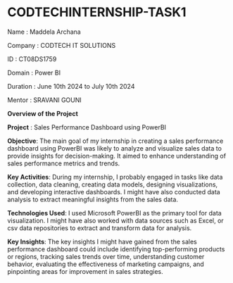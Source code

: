 # CODTECHINTERNSHIP-TASK1

Name : Maddela Archana

Company : CODTECH IT SOLUTIONS

ID : CT08DS1759

Domain : Power BI

Duration : June 10th 2024 to July 10th 2024

Mentor : SRAVANI GOUNI

**Overview of the Project**

**Project** : Sales Performance Dashboard using PowerBI

**Objective**:
The main goal of my internship in creating a sales performance dashboard using PowerBI 
was likely to analyze and visualize sales data to provide insights for decision-making. 
It aimed to enhance understanding of sales performance metrics and trends.

**Key Activities**:
During my internship, I probably engaged in tasks like data collection, data cleaning, 
creating data models, designing visualizations, and developing interactive dashboards. 
I might have also conducted data analysis to extract meaningful insights from the sales data.

**Technologies Used**:
I used Microsoft PowerBI as the primary tool for data visualization. 
I might have also worked with data sources such as Excel, or csv data repositories to extract and transform data for analysis.

**Key Insights**:
The key insights I might have gained from the sales performance dashboard could include identifying top-performing products or regions, 
tracking sales trends over time, understanding customer behavior, evaluating the effectiveness of marketing campaigns, 
and pinpointing areas for improvement in sales strategies.



